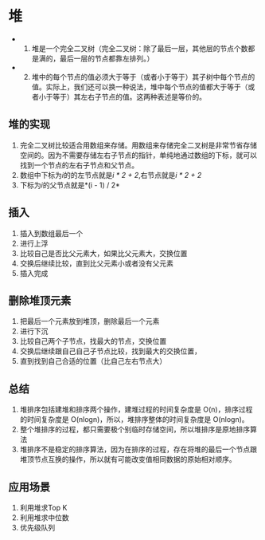 # 堆

- 1. 堆是一个完全二叉树（完全二叉树：除了最后一层，其他层的节点个数都是满的，最后一层的节点都靠左排列。）
- 2. 堆中的每个节点的值必须大于等于（或者小于等于）其子树中每个节点的值。实际上，我们还可以换一种说法，堆中每个节点的值都大于等于（或者小于等于）其左右子节点的值。这两种表述是等价的。

## 堆的实现
1. 完全二叉树比较适合用数组来存储。用数组来存储完全二叉树是非常节省存储空间的。因为不需要存储左右子节点的指针，单纯地通过数组的下标，就可以找到一个节点的左右子节点和父节点。
2. 数组中下标为*i*的的左节点就是*i * 2 + 2*,右节点就是*i * 2 + 2*
3. 下标为*i*的父节点就是*(i - 1) / 2*

## 插入
1. 插入到数组最后一个
2. 进行上浮
3. 比较自己是否比父元素大，如果比父元素大，交换位置
4. 交换后继续比较，直到比父元素小或者没有父元素 
5. 插入完成

## 删除堆顶元素
1. 把最后一个元素放到堆顶，删除最后一个元素
2. 进行下沉
3. 比较自己两个子节点，找最大的节点，交换位置
4. 交换后继续跟自己自己子节点比较，找到最大的交换位置，
5. 直到找到自己合适的位置（比自己左右节点大）

## 总结
1. 堆排序包括建堆和排序两个操作，建堆过程的时间复杂度是 O(n)，排序过程的时间复杂度是 O(nlogn)，所以，堆排序整体的时间复杂度是 O(nlogn)。
2. 整个堆排序的过程，都只需要极个别临时存储空间，所以堆排序是原地排序算法
3. 堆排序不是稳定的排序算法，因为在排序的过程，存在将堆的最后一个节点跟堆顶节点互换的操作，所以就有可能改变值相同数据的原始相对顺序。

## 应用场景
1. 利用堆求Top K
2. 利用堆求中位数
3. 优先级队列